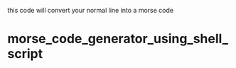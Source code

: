 this code will convert your normal line into a morse code
# morse_code_generator_using_shell_script
